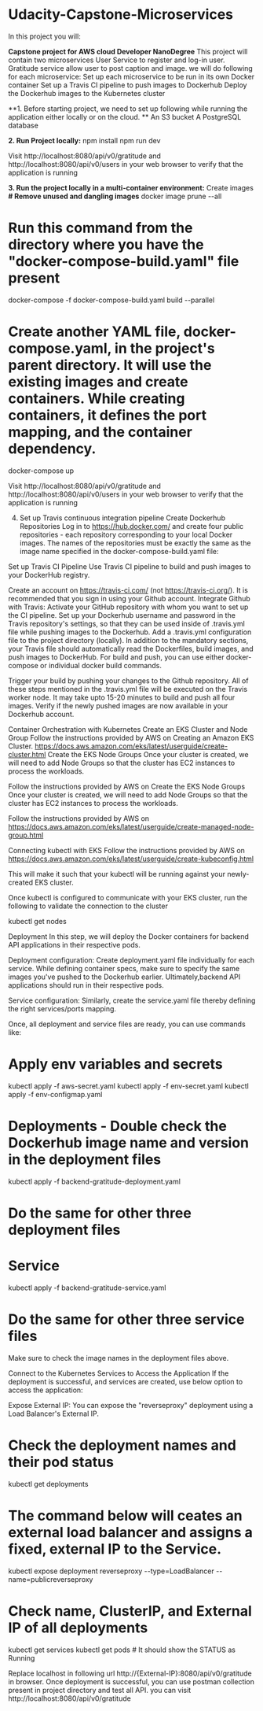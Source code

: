 # Udacity-Capstone-Microservices
In this project you will:

**Capstone project for AWS cloud Developer NanoDegree**
This project will contain two microservices User Service to register and log-in user. Gratitude service allow user to post caption and image.
we will do following for each microservice:
Set up each microservice to be run in its own Docker container
Set up a Travis CI pipeline to push images to Dockerhub
Deploy the Dockerhub images to the Kubernetes cluster

**1. Before starting project, we need to set up following while running the application either locally or on the cloud. **
An S3 bucket
A PostgreSQL database

**2. Run Project locally:**
npm install 
npm run dev

Visit http://localhost:8080/api/v0/gratitude and http://localhost:8080/api/v0/users in your web browser to verify that the application is running

**3. Run the project locally in a multi-container environment:**
Create images
**# Remove unused and dangling images**
docker image prune --all
# Run this command from the directory where you have the "docker-compose-build.yaml" file present
docker-compose -f docker-compose-build.yaml build --parallel
# Create another YAML file, docker-compose.yaml, in the project's parent directory. It will use the existing images and create containers. While creating containers, it defines the port mapping, and the container dependency.
docker-compose up

Visit http://localhost:8080/api/v0/gratitude and http://localhost:8080/api/v0/users in your web browser to verify that the application is running

4. Set up Travis continuous integration pipeline
Create Dockerhub Repositories
Log in to https://hub.docker.com/ and create four public repositories - each repository corresponding to your local Docker images. The names of the repositories must be exactly the same as the image name specified in the docker-compose-build.yaml file:

Set up Travis CI Pipeline
Use Travis CI pipeline to build and push images to your DockerHub registry.

Create an account on https://travis-ci.com/ (not https://travis-ci.org/). It is recommended that you sign in using your Github account.
Integrate Github with Travis: Activate your GitHub repository with whom you want to set up the CI pipeline.
Set up your Dockerhub username and password in the Travis repository's settings, so that they can be used inside of .travis.yml file while pushing images to the Dockerhub.
Add a .travis.yml configuration file to the project directory (locally). In addition to the mandatory sections, your Travis file should automatically read the Dockerfiles, build images, and push images to DockerHub. For build and push, you can use either docker-compose or individual docker build commands.

Trigger your build by pushing your changes to the Github repository. All of these steps mentioned in the .travis.yml file will be executed on the Travis worker node. It may take upto 15-20 minutes to build and push all four images.
Verify if the newly pushed images are now available in your Dockerhub account.

Container Orchestration with Kubernetes
Create an EKS Cluster and Node Group
Follow the instructions provided by AWS on Creating an Amazon EKS Cluster. https://docs.aws.amazon.com/eks/latest/userguide/create-cluster.html
Create the EKS Node Groups
Once your cluster is created, we will need to add Node Groups so that the cluster has EC2 instances to process the workloads.

Follow the instructions provided by AWS on Create the EKS Node Groups
Once your cluster is created, we will need to add Node Groups so that the cluster has EC2 instances to process the workloads.

Follow the instructions provided by AWS on https://docs.aws.amazon.com/eks/latest/userguide/create-managed-node-group.html

Connecting kubectl with EKS
Follow the instructions provided by AWS on https://docs.aws.amazon.com/eks/latest/userguide/create-kubeconfig.html

This will make it such that your kubectl will be running against your newly-created EKS cluster.

Once kubectl is configured to communicate with your EKS cluster, run the following to validate the connection to the cluster

kubectl get nodes

Deployment
In this step, we will deploy the Docker containers for backend API applications in their respective pods.

Deployment configuration: Create deployment.yaml file individually for each service. While defining container specs, make sure to specify the same images you've pushed to the Dockerhub earlier. Ultimately,backend API applications should run in their respective pods.

Service configuration: Similarly, create the service.yaml file thereby defining the right services/ports mapping.

Once, all deployment and service files are ready, you can use commands like:

# Apply env variables and secrets
kubectl apply -f aws-secret.yaml
kubectl apply -f env-secret.yaml
kubectl apply -f env-configmap.yaml
# Deployments - Double check the Dockerhub image name and version in the deployment files
kubectl apply -f backend-gratitude-deployment.yaml
# Do the same for other three deployment files
# Service
kubectl apply -f backend-gratitude-service.yaml
# Do the same for other three service files
Make sure to check the image names in the deployment files above.

Connect to the Kubernetes Services to Access the Application
If the deployment is successful, and services are created, use below option to access the application:

Expose External IP: You can expose the "reverseproxy" deployment using a Load Balancer's External IP.

# Check the deployment names and their pod status
kubectl get deployments
# The command below will ceates an external load balancer and assigns a fixed, external IP to the Service.
kubectl expose deployment reverseproxy --type=LoadBalancer --name=publicreverseproxy
# Check name, ClusterIP, and External IP of all deployments
kubectl get services 
kubectl get pods # It should show the STATUS as Running

Replace localhost in following url http://{External-IP}:8080/api/v0/gratitude in browser.
Once deployment is successful, you can use postman collection present in project directory and test all API.
you can visit http://localhost:8080/api/v0/gratitude
